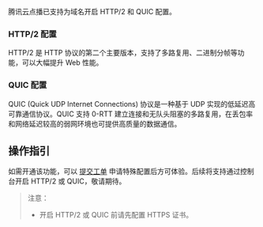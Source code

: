 腾讯云点播已支持为域名开启 HTTP/2 和 QUIC 配置。

### HTTP/2 配置

HTTP/2 是 HTTP 协议的第二个主要版本，支持了多路复用、二进制分帧等功能，可以大幅提升 Web 性能。


### QUIC 配置

QUIC (Quick UDP Internet Connections) 协议是一种基于 UDP 实现的低延迟高可靠通信协议。QUIC 支持 0-RTT 建立连接和无队头阻塞的多路复用，在丢包率和网络延迟较高的弱网环境也可提供高质量的数据通信。

## 操作指引
如需开通该功能，可以 [提交工单](https://console.cloud.tencent.com/workorder/category) 申请特殊配置后方可体验。后续将支持通过控制台开启 HTTP/2 或 QUIC，敬请期待。

> 注意：
> - 开启 HTTP/2 或 QUIC 前请先配置 HTTPS 证书。